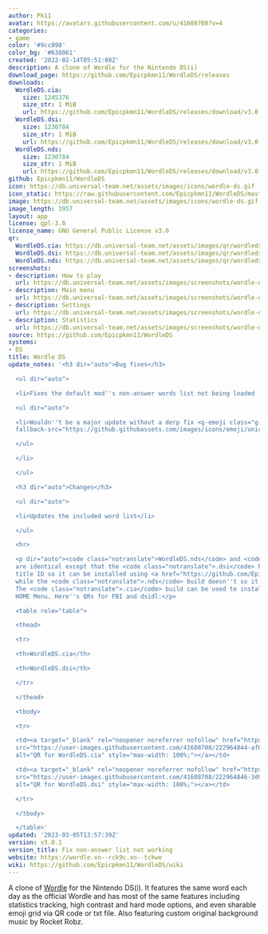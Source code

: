 ```yaml
---
author: Pk11
avatar: https://avatars.githubusercontent.com/u/41608708?v=4
categories:
- game
color: '#9cc898'
color_bg: '#638061'
created: '2022-02-14T05:51:08Z'
description: A clone of Wordle for the Nintendo DS(i)
download_page: https://github.com/Epicpkmn11/WordleDS/releases
downloads:
  WordleDS.cia:
    size: 1245376
    size_str: 1 MiB
    url: https://github.com/Epicpkmn11/WordleDS/releases/download/v3.0.1/WordleDS.cia
  WordleDS.dsi:
    size: 1230784
    size_str: 1 MiB
    url: https://github.com/Epicpkmn11/WordleDS/releases/download/v3.0.1/WordleDS.dsi
  WordleDS.nds:
    size: 1230784
    size_str: 1 MiB
    url: https://github.com/Epicpkmn11/WordleDS/releases/download/v3.0.1/WordleDS.nds
github: Epicpkmn11/WordleDS
icon: https://db.universal-team.net/assets/images/icons/wordle-ds.gif
icon_static: https://raw.githubusercontent.com/Epicpkmn11/WordleDS/master/resources/icon/icon.0.png
image: https://db.universal-team.net/assets/images/icons/wordle-ds.gif
image_length: 3957
layout: app
license: gpl-3.0
license_name: GNU General Public License v3.0
qr:
  WordleDS.cia: https://db.universal-team.net/assets/images/qr/wordleds-cia.png
  WordleDS.dsi: https://db.universal-team.net/assets/images/qr/wordleds-dsi.png
  WordleDS.nds: https://db.universal-team.net/assets/images/qr/wordleds-nds.png
screenshots:
- description: How to play
  url: https://db.universal-team.net/assets/images/screenshots/wordle-ds/how-to-play.png
- description: Main menu
  url: https://db.universal-team.net/assets/images/screenshots/wordle-ds/main-menu.png
- description: Settings
  url: https://db.universal-team.net/assets/images/screenshots/wordle-ds/settings.png
- description: Statistics
  url: https://db.universal-team.net/assets/images/screenshots/wordle-ds/statistics.png
source: https://github.com/Epicpkmn11/WordleDS
systems:
- DS
title: Wordle DS
update_notes: '<h3 dir="auto">Bug fixes</h3>

  <ul dir="auto">

  <li>Fixes the default mod''s non-answer words list not being loaded

  <ul dir="auto">

  <li>Wouldn''t be a major update without a derp fix <g-emoji class="g-emoji" alias="sweat_smile"
  fallback-src="https://github.githubassets.com/images/icons/emoji/unicode/1f605.png">😅</g-emoji></li>

  </ul>

  </li>

  </ul>

  <h3 dir="auto">Changes</h3>

  <ul dir="auto">

  <li>Updates the included word list</li>

  </ul>

  <hr>

  <p dir="auto"><code class="notranslate">WordleDS.nds</code> and <code class="notranslate">WordleDS.dsi</code>
  are identical except that the <code class="notranslate">.dsi</code> build has a
  title ID so it can be installed using <a href="https://github.com/Epicpkmn11/NTM/releases">NTM</a>
  while the <code class="notranslate">.nds</code> build doesn''t so it works on flashcards.
  The <code class="notranslate">.cia</code> build can be used to install to the 3DS
  HOME Menu. Here''s QRs for FBI and dsidl:</p>

  <table role="table">

  <thead>

  <tr>

  <th>WordleDS.cia</th>

  <th>WordleDS.dsi</th>

  </tr>

  </thead>

  <tbody>

  <tr>

  <td><a target="_blank" rel="noopener noreferrer nofollow" href="https://user-images.githubusercontent.com/41608708/222964844-af04f871-312e-4148-87c1-b98ce831889d.png"><img
  src="https://user-images.githubusercontent.com/41608708/222964844-af04f871-312e-4148-87c1-b98ce831889d.png"
  alt="QR for WordleDS.cia" style="max-width: 100%;"></a></td>

  <td><a target="_blank" rel="noopener noreferrer nofollow" href="https://user-images.githubusercontent.com/41608708/222964846-3d98e7f3-05ca-4f6c-b441-fa48ac85638c.png"><img
  src="https://user-images.githubusercontent.com/41608708/222964846-3d98e7f3-05ca-4f6c-b441-fa48ac85638c.png"
  alt="QR for WordleDS.dsi" style="max-width: 100%;"></a></td>

  </tr>

  </tbody>

  </table>'
updated: '2023-03-05T13:57:39Z'
version: v3.0.1
version_title: Fix non-answer list not working
website: https://wordle.xn--rck9c.xn--tckwe
wiki: https://github.com/Epicpkmn11/WordleDS/wiki
---
```

A clone of [Wordle](https://www.nytimes.com/games/wordle/index.html) for the Nintendo DS(i). It features the same word each day as the official Wordle and has most of the same features including statistics tracking, high contrast and hard mode options, and even sharable emoji grid via QR code or txt file. Also featuring custom original background music by Rocket Robz.